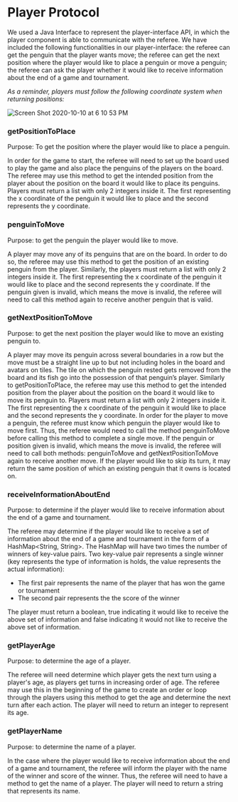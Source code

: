 # Player Protocol
We used a Java Interface to represent the player-interface API, in which the player component is able to communicate with the referee. We have included the following functionalities in our player-interface: the referee can get the penguin that the player wants move; the referee can get the next position where the player would like to place a penguin or move a penguin; the referee can ask the player whether it would like to receive information about the end of a game and tournament.

*As a reminder, players must follow the following coordinate system when returning positions:*

![Screen Shot 2020-10-10 at 6 10 53 PM](https://media.github.ccs.neu.edu/user/7627/files/adf25480-0b24-11eb-9ca3-a284b1bbd1bd)


### getPositionToPlace
Purpose: To get the position where the player would like to place a penguin.

In order for the game to start, the referee will need to set up the board used to play the game and also place the penguins of the players on the board. The referee may use this method to get the intended position from the player about the position on the board it would like to place its penguins. Players must return a list with only 2 integers inside it. The first representing the x coordinate of the penguin it would like to place and the second represents the y coordinate.

### penguinToMove
Purpose: to get the penguin the player would like to move.

A player may move any of its penguins that are on the board. In order to do so, the referee may use this method to get the position of an existing penguin from the player. Similarly, the players must return a list with only 2 integers inside it. The first representing the x coordinate of the penguin it would like to place and the second represents the y coordinate. If the penguin given is invalid, which means the move is invalid, the referee will need to call this method again to receive another penguin that is valid.

### getNextPositionToMove
Purpose: to get the next position the player would like to move an existing penguin to.

A player may move its penguin across several boundaries in a row but the move must be a straight line up to but not including holes in the board and avatars on tiles. The tile on which the penguin rested gets removed from the board and its fish go into the possession of that penguin’s player. Similarly to getPositionToPlace, the referee may use this method to get the intended position from the player about the position on the board it would like to move its penguin to. Players must return a list with only 2 integers inside it. The first representing the x coordinate of the penguin it would like to place and the second represents the y coordinate. In order for the player to move a penguin, the referee must know which penguin the player would like to move first. Thus, the referee would need to call the method penguinToMove before calling this method to complete a single move. If the penguin or position given is invalid, which means the move is invalid, the referee will need to call both methods: penguinToMove and getNextPositionToMove again to receive another move. If the player would like to skip its turn, it may return the same position of which an existing penguin that it owns is located on. 

### receiveInformationAboutEnd
Purpose: to determine if the player would like to receive information about the end of a game and tournament. 

The referee may determine if the player would like to receive a set of information about the end of a game and tournament in the form of a HashMap<String, String>. The HashMap will have two times the number of winners of key-value pairs. Two key-value pair represents a single winner (key represents the type of information is holds, the value represents the actual information):
* The first pair represents the name of the player that has won the game or tournament
* The second pair represents the the score of the winner

The player must return a boolean, true indicating it would like to receive the above set of information and false indicating it would not like to receive the above set of information.

### getPlayerAge
Purpose: to determine the age of a player.

The referee will need determine which player gets the next turn using a player's age, as players get turns in increasing order of age. The referee may use this in the beginning of the game to create an order or loop through the players using this method to get the age and determine the next turn after each action. The player will need to return an integer to represent its age.

### getPlayerName
Purpose: to determine the name of a player.

In the case where the player would like to receive information about the end of a game and tournament, the referee will inform the player with the name of the winner and score of the winner. Thus, the referee will need to have a method to get the name of a player. The player will need to return a string that represents its name.
